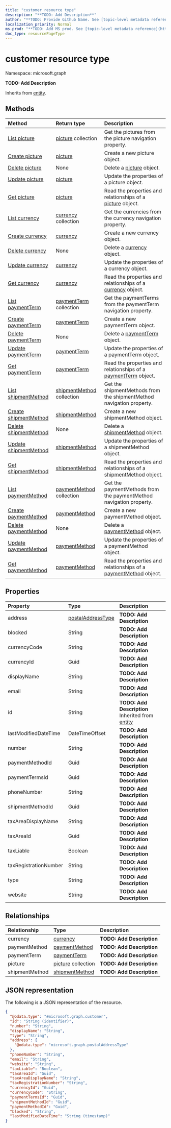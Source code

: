```yaml
---
title: "customer resource type"
description: "**TODO: Add Description**"
author: "**TODO: Provide Github Name. See [topic-level metadata reference](https://msgo.azurewebsites.net/add/document/guidelines/metadata.html#topic-level-metadata)**"
localization_priority: Normal
ms.prod: "**TODO: Add MS prod. See [topic-level metadata reference](https://msgo.azurewebsites.net/add/document/guidelines/metadata.html#topic-level-metadata)**"
doc_type: resourcePageType
---
```


# customer resource type


Namespace: microsoft.graph

**TODO: Add Description**


Inherits from [entity](../resources/entity.md).

## Methods
|Method|Return type|Description|
|:---|:---|:---|
|[List picture](../api/customer-list-picture.md)|[picture](../resources/picture.md) collection|Get the pictures from the picture navigation property.|
|[Create picture](../api/customer-post-picture.md)|[picture](../resources/picture.md)|Create a new picture object.|
|[Delete picture](../api/customer-delete-picture.md)|None|Delete a [picture](../resources/picture.md) object.|
|[Update picture](../api/customer-update-picture.md)|[picture](../resources/picture.md)|Update the properties of a picture object.|
|[Get picture](../api/picture-get.md)|[picture](../resources/picture.md)|Read the properties and relationships of a [picture](../resources/picture.md) object.|
|[List currency](../api/customer-list-currency.md)|[currency](../resources/currency.md) collection|Get the currencies from the currency navigation property.|
|[Create currency](../api/customer-post-currency.md)|[currency](../resources/currency.md)|Create a new currency object.|
|[Delete currency](../api/customer-delete-currency.md)|None|Delete a [currency](../resources/currency.md) object.|
|[Update currency](../api/customer-update-currency.md)|[currency](../resources/currency.md)|Update the properties of a currency object.|
|[Get currency](../api/currency-get.md)|[currency](../resources/currency.md)|Read the properties and relationships of a [currency](../resources/currency.md) object.|
|[List paymentTerm](../api/customer-list-paymentterm.md)|[paymentTerm](../resources/paymentterm.md) collection|Get the paymentTerms from the paymentTerm navigation property.|
|[Create paymentTerm](../api/customer-post-paymentterm.md)|[paymentTerm](../resources/paymentterm.md)|Create a new paymentTerm object.|
|[Delete paymentTerm](../api/customer-delete-paymentterm.md)|None|Delete a [paymentTerm](../resources/paymentterm.md) object.|
|[Update paymentTerm](../api/customer-update-paymentterm.md)|[paymentTerm](../resources/paymentterm.md)|Update the properties of a paymentTerm object.|
|[Get paymentTerm](../api/paymentterm-get.md)|[paymentTerm](../resources/paymentterm.md)|Read the properties and relationships of a [paymentTerm](../resources/paymentterm.md) object.|
|[List shipmentMethod](../api/customer-list-shipmentmethod.md)|[shipmentMethod](../resources/shipmentmethod.md) collection|Get the shipmentMethods from the shipmentMethod navigation property.|
|[Create shipmentMethod](../api/customer-post-shipmentmethod.md)|[shipmentMethod](../resources/shipmentmethod.md)|Create a new shipmentMethod object.|
|[Delete shipmentMethod](../api/customer-delete-shipmentmethod.md)|None|Delete a [shipmentMethod](../resources/shipmentmethod.md) object.|
|[Update shipmentMethod](../api/customer-update-shipmentmethod.md)|[shipmentMethod](../resources/shipmentmethod.md)|Update the properties of a shipmentMethod object.|
|[Get shipmentMethod](../api/shipmentmethod-get.md)|[shipmentMethod](../resources/shipmentmethod.md)|Read the properties and relationships of a [shipmentMethod](../resources/shipmentmethod.md) object.|
|[List paymentMethod](../api/customer-list-paymentmethod.md)|[paymentMethod](../resources/paymentmethod.md) collection|Get the paymentMethods from the paymentMethod navigation property.|
|[Create paymentMethod](../api/customer-post-paymentmethod.md)|[paymentMethod](../resources/paymentmethod.md)|Create a new paymentMethod object.|
|[Delete paymentMethod](../api/customer-delete-paymentmethod.md)|None|Delete a [paymentMethod](../resources/paymentmethod.md) object.|
|[Update paymentMethod](../api/customer-update-paymentmethod.md)|[paymentMethod](../resources/paymentmethod.md)|Update the properties of a paymentMethod object.|
|[Get paymentMethod](../api/paymentmethod-get.md)|[paymentMethod](../resources/paymentmethod.md)|Read the properties and relationships of a [paymentMethod](../resources/paymentmethod.md) object.|

## Properties
|Property|Type|Description|
|:---|:---|:---|
|address|[postalAddressType](../resources/postaladdresstype.md)|**TODO: Add Description**|
|blocked|String|**TODO: Add Description**|
|currencyCode|String|**TODO: Add Description**|
|currencyId|Guid|**TODO: Add Description**|
|displayName|String|**TODO: Add Description**|
|email|String|**TODO: Add Description**|
|id|String|**TODO: Add Description** Inherited from [entity](../resources/entity.md)|
|lastModifiedDateTime|DateTimeOffset|**TODO: Add Description**|
|number|String|**TODO: Add Description**|
|paymentMethodId|Guid|**TODO: Add Description**|
|paymentTermsId|Guid|**TODO: Add Description**|
|phoneNumber|String|**TODO: Add Description**|
|shipmentMethodId|Guid|**TODO: Add Description**|
|taxAreaDisplayName|String|**TODO: Add Description**|
|taxAreaId|Guid|**TODO: Add Description**|
|taxLiable|Boolean|**TODO: Add Description**|
|taxRegistrationNumber|String|**TODO: Add Description**|
|type|String|**TODO: Add Description**|
|website|String|**TODO: Add Description**|

## Relationships
|Relationship|Type|Description|
|:---|:---|:---|
|currency|[currency](../resources/currency.md)|**TODO: Add Description**|
|paymentMethod|[paymentMethod](../resources/paymentmethod.md)|**TODO: Add Description**|
|paymentTerm|[paymentTerm](../resources/paymentterm.md)|**TODO: Add Description**|
|picture|[picture](../resources/picture.md) collection|**TODO: Add Description**|
|shipmentMethod|[shipmentMethod](../resources/shipmentmethod.md)|**TODO: Add Description**|

## JSON representation
The following is a JSON representation of the resource.
<!-- {
  "blockType": "resource",
  "keyProperty": "id",
  "@odata.type": "microsoft.graph.customer",
  "baseType": "microsoft.graph.entity",
  "openType": false
}
-->
``` json
{
  "@odata.type": "#microsoft.graph.customer",
  "id": "String (identifier)",
  "number": "String",
  "displayName": "String",
  "type": "String",
  "address": {
    "@odata.type": "microsoft.graph.postalAddressType"
  },
  "phoneNumber": "String",
  "email": "String",
  "website": "String",
  "taxLiable": "Boolean",
  "taxAreaId": "Guid",
  "taxAreaDisplayName": "String",
  "taxRegistrationNumber": "String",
  "currencyId": "Guid",
  "currencyCode": "String",
  "paymentTermsId": "Guid",
  "shipmentMethodId": "Guid",
  "paymentMethodId": "Guid",
  "blocked": "String",
  "lastModifiedDateTime": "String (timestamp)"
}
```


